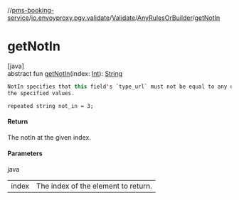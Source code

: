 //[pms-booking-service](../../../../index.md)/[io.envoyproxy.pgv.validate](../../index.md)/[Validate](../index.md)/[AnyRulesOrBuilder](index.md)/[getNotIn](get-not-in.md)

# getNotIn

[java]\
abstract fun [getNotIn](get-not-in.md)(index: [Int](https://kotlinlang.org/api/core/kotlin-stdlib/kotlin/-int/index.html)): [String](https://docs.oracle.com/en/java/javase/23/docs/api/java.base/java/lang/String.html)

```kotlin
NotIn specifies that this field's `type_url` must not be equal to any of
the specified values.

```
`repeated string not_in = 3;`

#### Return

The notIn at the given index.

#### Parameters

java

| | |
|---|---|
| index | The index of the element to return. |
